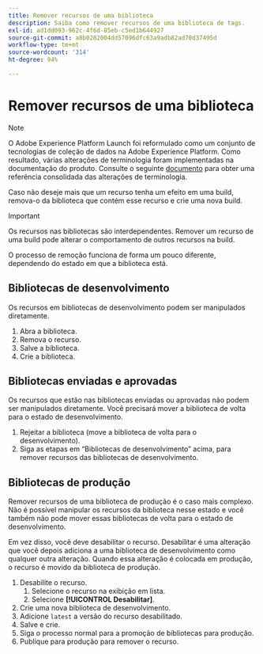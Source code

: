 ```yaml
---
title: Remover recursos de uma biblioteca
description: Saiba como remover recursos de uma biblioteca de tags.
exl-id: ad1dd093-962c-4f6d-85eb-c5ed1b644927
source-git-commit: a8b0282004dd57096dfc63a9adb82ad70d37495d
workflow-type: tm+mt
source-wordcount: '314'
ht-degree: 94%

---
```


# Remover recursos de uma biblioteca

>[!NOTE]
>
>O Adobe Experience Platform Launch foi reformulado como um conjunto de tecnologias de coleção de dados na Adobe Experience Platform. Como resultado, várias alterações de terminologia foram implementadas na documentação do produto. Consulte o seguinte [documento](../../term-updates.md) para obter uma referência consolidada das alterações de terminologia.

Caso não deseje mais que um recurso tenha um efeito em uma build, remova-o da biblioteca que contém esse recurso e crie uma nova build.

>[!IMPORTANT]
>
>Os recursos nas bibliotecas são interdependentes. Remover um recurso de uma build pode alterar o comportamento de outros recursos na build.

O processo de remoção funciona de forma um pouco diferente, dependendo do estado em que a biblioteca está.

## Bibliotecas de desenvolvimento

Os recursos em bibliotecas de desenvolvimento podem ser manipulados diretamente.

1. Abra a biblioteca.
1. Remova o recurso.
1. Salve a biblioteca.
1. Crie a biblioteca.

## Bibliotecas enviadas e aprovadas

Os recursos que estão nas bibliotecas enviadas ou aprovadas não podem ser manipulados diretamente. Você precisará mover a biblioteca de volta para o estado de desenvolvimento.

1. Rejeitar a biblioteca (move a biblioteca de volta para o desenvolvimento).
1. Siga as etapas em “Bibliotecas de desenvolvimento” acima, para remover recursos das bibliotecas de desenvolvimento.

## Bibliotecas de produção

Remover recursos de uma biblioteca de produção é o caso mais complexo. Não é possível manipular os recursos da biblioteca nesse estado e você também não pode mover essas bibliotecas de volta para o estado de desenvolvimento.

Em vez disso, você deve desabilitar o recurso. Desabilitar é uma alteração que você depois adiciona a uma biblioteca de desenvolvimento como qualquer outra alteração. Quando essa alteração é colocada em produção, o recurso é movido da biblioteca de produção.

1. Desabilite o recurso.
   1. Selecione o recurso na exibição em lista.
   1. Selecione **[!UICONTROL Desabilitar]**.
1. Crie uma nova biblioteca de desenvolvimento.
1. Adicione `latest` a versão do recurso desabilitado.
1. Salve e crie.
1. Siga o processo normal para a promoção de bibliotecas para produção.
1. Publique para produção para remover o recurso.
